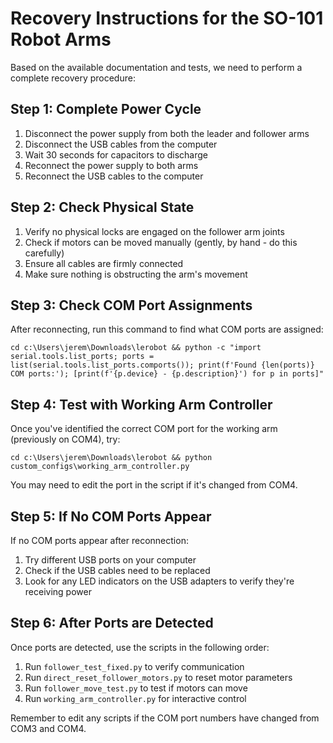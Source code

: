 # Recovery Instructions for the SO-101 Robot Arms

Based on the available documentation and tests, we need to perform a complete recovery procedure:

## Step 1: Complete Power Cycle

1. Disconnect the power supply from both the leader and follower arms
2. Disconnect the USB cables from the computer
3. Wait 30 seconds for capacitors to discharge
4. Reconnect the power supply to both arms
5. Reconnect the USB cables to the computer

## Step 2: Check Physical State

1. Verify no physical locks are engaged on the follower arm joints
2. Check if motors can be moved manually (gently, by hand - do this carefully)
3. Ensure all cables are firmly connected
4. Make sure nothing is obstructing the arm's movement

## Step 3: Check COM Port Assignments

After reconnecting, run this command to find what COM ports are assigned:

```
cd c:\Users\jerem\Downloads\lerobot && python -c "import serial.tools.list_ports; ports = list(serial.tools.list_ports.comports()); print(f'Found {len(ports)} COM ports:'); [print(f'{p.device} - {p.description}') for p in ports]"
```

## Step 4: Test with Working Arm Controller

Once you've identified the correct COM port for the working arm (previously on COM4), try:

```
cd c:\Users\jerem\Downloads\lerobot && python custom_configs\working_arm_controller.py
```

You may need to edit the port in the script if it's changed from COM4.

## Step 5: If No COM Ports Appear

If no COM ports appear after reconnection:
1. Try different USB ports on your computer
2. Check if the USB cables need to be replaced
3. Look for any LED indicators on the USB adapters to verify they're receiving power

## Step 6: After Ports are Detected

Once ports are detected, use the scripts in the following order:
1. Run `follower_test_fixed.py` to verify communication
2. Run `direct_reset_follower_motors.py` to reset motor parameters
3. Run `follower_move_test.py` to test if motors can move
4. Run `working_arm_controller.py` for interactive control

Remember to edit any scripts if the COM port numbers have changed from COM3 and COM4.
